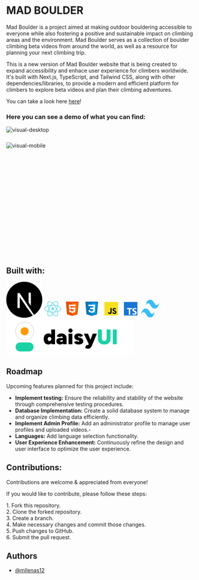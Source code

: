 # MAD BOULDER

Mad Boulder is a project aimed at making outdoor bouldering accessible to everyone while also fostering a positive and sustainable impact on climbing areas and the environment. Mad Boulder serves as a collection of boulder climbing beta videos from around the world, as well as a resource for planning your next climbing trip.

This is a new version of Mad Boulder website that is being created to expand accessibility and enhace user experience for climbers worldwide.
It's built with Next.js, TypeScript, and Tailwind CSS, along with other dependencies/libraries, to provide a modern and efficient platform for climbers to explore beta videos and plan their climbing adventures.

You can take a look here [here](https://mad-boulder.vercel.app)!

### Here you can see a demo of what you can find:

<div style="flex: 3; ">
  <div style="flex: 3; padding-bottom: 25px">
    <img src="./public/logo/readme/visual-dk.gif" alt="visual-desktop" style="max-width: 100%;">
  </div>
  <div style="flex: 1; height: 300px;">
    <img src="./public/logo/readme/visuals-mb.gif" alt="visual-mobile" style="max-width: 100%;">
  </div>
</div>

## Built with:

![next.js](./public/logo/readme/nextjs.svg)
![react](./public/logo/readme/react-logo.png)
![html](./public/logo/readme/html.png)
![css](./public/logo/readme/css.png)
![js](./public/logo/readme/js.png)
![typescript](./public/logo/readme/typescript.png)
![tailwind](./public/logo/readme/tailwind.png)
![daisyui](./public/logo/readme/daisyui.svg)

## Roadmap

Upcoming features planned for this project include:

- **Implement testing:** Ensure the reliability and stability of the website through comprehensive testing procedures.
- **Database Implementation:** Create a solid database system to manage and organize climbing data efficiently.
- **Implement Admin Profile:** Add an administrator profile to manage user profiles and uploaded videos.-
- **Languages:** Add language selection functionality.
- **User Experience Enhancement:** Continuously refine the design and user interface to optimize the user experience.

## Contributions:

Contributions are welcome & appreciated from everyone!

If you would like to contribute, please follow these steps:

1\. Fork this repository.  
 2\. Clone the forked repository.  
 3\. Create a branch.  
 4\. Make necessary changes and commit those changes.  
 5\. Push changes to GitHub.  
 6\. Submit the pull request.

## Authors

- [@mllenas12](https://www.github.com/mllenas12)
